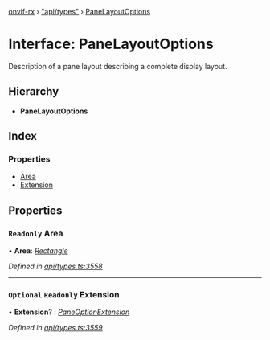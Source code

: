 [onvif-rx](../README.md) › ["api/types"](../modules/_api_types_.md) › [PaneLayoutOptions](_api_types_.panelayoutoptions.md)

# Interface: PaneLayoutOptions

Description of a pane layout describing a complete display layout.

## Hierarchy

* **PaneLayoutOptions**

## Index

### Properties

* [Area](_api_types_.panelayoutoptions.md#readonly-area)
* [Extension](_api_types_.panelayoutoptions.md#optional-readonly-extension)

## Properties

### `Readonly` Area

• **Area**: *[Rectangle](_api_types_.rectangle.md)*

*Defined in [api/types.ts:3558](https://github.com/patrickmichalina/onvif-rx/blob/3e9b152/src/api/types.ts#L3558)*

___

### `Optional` `Readonly` Extension

• **Extension**? : *[PaneOptionExtension](_api_types_.paneoptionextension.md)*

*Defined in [api/types.ts:3559](https://github.com/patrickmichalina/onvif-rx/blob/3e9b152/src/api/types.ts#L3559)*
